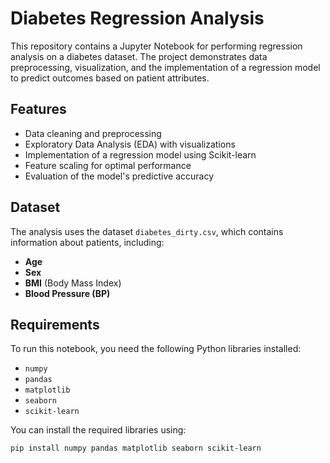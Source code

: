 # Diabetes Regression Analysis

This repository contains a Jupyter Notebook for performing regression analysis on a diabetes dataset. The project demonstrates data preprocessing, visualization, and the implementation of a regression model to predict outcomes based on patient attributes.

## Features

- Data cleaning and preprocessing
- Exploratory Data Analysis (EDA) with visualizations
- Implementation of a regression model using Scikit-learn
- Feature scaling for optimal performance
- Evaluation of the model's predictive accuracy

## Dataset

The analysis uses the dataset `diabetes_dirty.csv`, which contains information about patients, including:
- **Age**
- **Sex**
- **BMI** (Body Mass Index)
- **Blood Pressure (BP)**

## Requirements

To run this notebook, you need the following Python libraries installed:
- `numpy`
- `pandas`
- `matplotlib`
- `seaborn`
- `scikit-learn`

You can install the required libraries using:
```bash
pip install numpy pandas matplotlib seaborn scikit-learn
